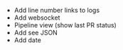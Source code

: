 * Add line number links to logs
* Add websocket
* Pipeline view (show last PR status)
* Add see JSON
* Add date
